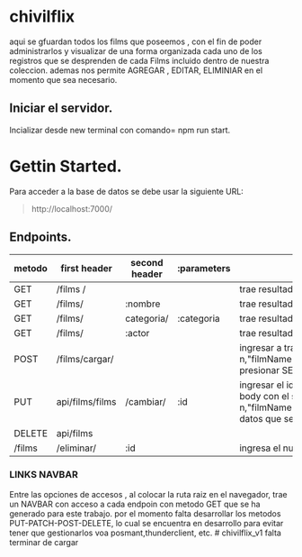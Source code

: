 # chivilflix

aqui se gfuardan todos los films que poseemos , con el fin de poder administrarlos y visualizar de una forma organizada cada uno de los registros que se desprenden de cada Films incluido dentro de nuestra coleccion.
ademas nos permite AGREGAR , EDITAR, ELIMINIAR  en el momento que sea necesario.
## Iniciar el servidor.
Incializar desde new terminal con comando=  npm run  start.


# Gettin Started.

Para acceder a la base de datos  se debe usar la siguiente URL:

> http://localhost:7000/


## Endpoints.


metodo|first header | second header | :parameters | detalle
------|-------|---------------|------------|----------
GET  |/films /    |                |            |   trae resultado  total de articulos en almacen.
GET  |/films/        |  :nombre      |             |  trae resultado segun nombre parcial o  total de la pelicula .
GET  |/films/        |  categoria/   | :categoria   |  trae resultado por categoria  de apto edad .
GET  |/films/        |  :actor      |              | trae resultado segun nombre parcial o  total de actores en el reparto.
POST  |/films/cargar/      |                |            | ingresar a traves de posmant // thunder , options: POST  ingresar la ruta , definir opcion JSON  -- RAW  y colocar en el body: {"id": n,"filmName":"Abcdef","filmImage":xxx,"categoria":"Asgdefcewa","genero":"Asgdefcewa","resumen":"Asgdefcewa","duracion":"Asgdefcewa","actores":"Asgdefcewa"}.luego presionar SEND. y el articulo sera creado en la base mongoDB.
PUT | api/films/films   |/cambiar/   |  :id      |ingresar el id  en la bara del navegador  seguido de la ruta  e ingresar a traves de posmant // thunder , options: PUT  ingresar la ruta , definir opcion JSON  -- RAW  y colocar en el body con el siguiente formato: {"id": n,"filmName":"Abcdef","filmImage":xxx,"categoria":"Asgdefcewa","genero":"Asgdefcewa","resumen":"Asgdefcewa","duracion":"Asgdefcewa","actores":"Asgdefcewa"}. los datos que se quieran actualizar . luego presionar SEND. y el articulo se actualizaran los datos ingresados en la base mongoDB.
DELETE|api/films
/films | /eliminar/ |  :id  | |ingresa el numero de Id  a continuacion de la ruta marcada en el navegador  de posmant // thunder , options: DELETE,  luego presiona "SEND".

### LINKS NAVBAR

Entre las opciones de accesos , al colocar la ruta raiz en el navegador, trae un NAVBAR  con acceso a cada endpoin con metodo GET que se ha generado  para este trabajo. por el momento falta desarrollar los metodos PUT-PATCH-POST-DELETE, lo cual se encuentra en desarrollo para evitar tener que gestionarlos voa posmant,thunderclient, etc.
#   c h i v i l f l i x _ v 1 
 
 falta terminar de cargar 
